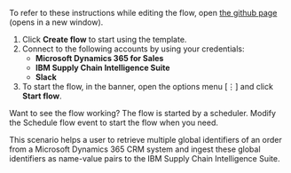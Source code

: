 To refer to these instructions while editing the flow, open [the github page](https://github.com/ot4i/app-connect-templates/tree/master/resources/markdown) (opens in a new window).

1.	Click **Create flow** to start using the template.
2.	Connect to the following accounts by using your credentials:
    -	**Microsoft Dynamics 365 for Sales** 
    - **IBM Supply Chain Intelligence Suite**
    - **Slack**
3.	To start the flow, in the banner, open the options menu [⋮] and click **Start flow**.

Want to see the flow working? The flow is started by a scheduler. Modify the Schedule flow event to start the flow when you need.

This scenario helps a user to retrieve multiple global identifiers of an order from a Microsoft Dynamics 365 CRM system and ingest these global identifiers as name-value pairs to the IBM Supply Chain Intelligence Suite.


